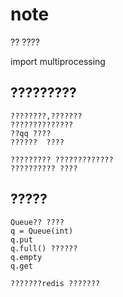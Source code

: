 # note

 ??  ????
 
 import multiprocessing
 
 ## ?????????
 
    ????????,???????
    ??????????????
    ??qq ????
    ??????  ????
    
    ????????? ?????????????
    ?????????? ????
    
 ## ?????
 
    Queue?? ????
    q = Queue(int)
    q.put
    q.full() ?????? 
    q.empty
    q.get
    
    ???????redis ???????